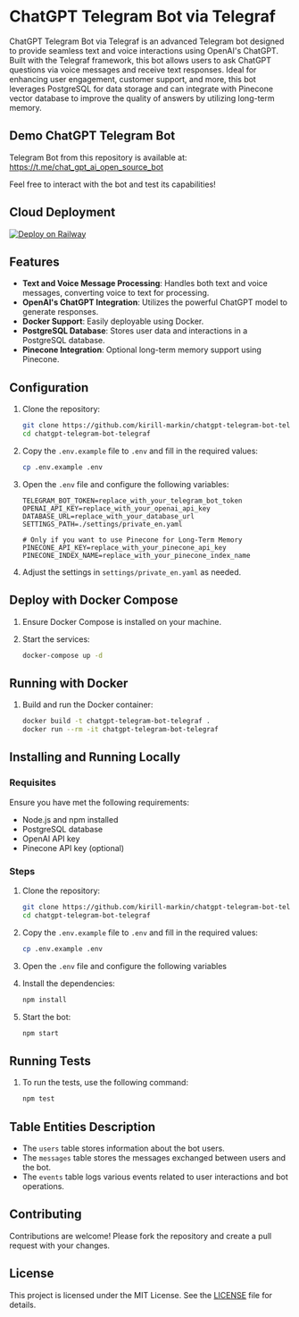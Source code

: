 # ChatGPT Telegram Bot via Telegraf

ChatGPT Telegram Bot via Telegraf is an advanced Telegram bot designed to provide seamless text and voice interactions using OpenAI's ChatGPT. Built with the Telegraf framework, this bot allows users to ask ChatGPT questions via voice messages and receive text responses. Ideal for enhancing user engagement, customer support, and more, this bot leverages PostgreSQL for data storage and can integrate with Pinecone vector database to improve the quality of answers by utilizing long-term memory.

## Demo ChatGPT Telegram Bot

Telegram Bot from this repository is available at:  
https://t.me/chat_gpt_ai_open_source_bot

Feel free to interact with the bot and test its capabilities!

## Cloud Deployment

[![Deploy on Railway](https://railway.app/button.svg)](https://railway.app/template/6T8UU3?referralCode=ln-goT)

## Features

- **Text and Voice Message Processing**: Handles both text and voice messages, converting voice to text for processing.
- **OpenAI's ChatGPT Integration**: Utilizes the powerful ChatGPT model to generate responses.
- **Docker Support**: Easily deployable using Docker.
- **PostgreSQL Database**: Stores user data and interactions in a PostgreSQL database.
- **Pinecone Integration**: Optional long-term memory support using Pinecone.

## Configuration

1. Clone the repository:

    ```bash
    git clone https://github.com/kirill-markin/chatgpt-telegram-bot-telegraf.git
    cd chatgpt-telegram-bot-telegraf
    ```

2. Copy the `.env.example` file to `.env` and fill in the required values:

    ```bash
    cp .env.example .env
    ```

3. Open the `.env` file and configure the following variables:

    ```env
    TELEGRAM_BOT_TOKEN=replace_with_your_telegram_bot_token
    OPENAI_API_KEY=replace_with_your_openai_api_key
    DATABASE_URL=replace_with_your_database_url
    SETTINGS_PATH=./settings/private_en.yaml

    # Only if you want to use Pinecone for Long-Term Memory
    PINECONE_API_KEY=replace_with_your_pinecone_api_key
    PINECONE_INDEX_NAME=replace_with_your_pinecone_index_name
    ```

4. Adjust the settings in `settings/private_en.yaml` as needed.

## Deploy with Docker Compose

1. Ensure Docker Compose is installed on your machine.
2. Start the services:

    ```bash
    docker-compose up -d
    ```

## Running with Docker

1. Build and run the Docker container:

    ```bash
    docker build -t chatgpt-telegram-bot-telegraf .
    docker run --rm -it chatgpt-telegram-bot-telegraf
    ```

## Installing and Running Locally

### Requisites

Ensure you have met the following requirements:

- Node.js and npm installed
- PostgreSQL database
- OpenAI API key
- Pinecone API key (optional)

### Steps

1. Clone the repository:

    ```bash
    git clone https://github.com/kirill-markin/chatgpt-telegram-bot-telegraf.git
    cd chatgpt-telegram-bot-telegraf
    ```

2. Copy the `.env.example` file to `.env` and fill in the required values:

    ```bash
    cp .env.example .env
    ```

3. Open the `.env` file and configure the following variables

4. Install the dependencies:

    ```bash
    npm install
    ```

5. Start the bot:

    ```bash
    npm start
    ```

## Running Tests

1. To run the tests, use the following command:

    ```bash
    npm test
    ```

## Table Entities Description

- The `users` table stores information about the bot users.
- The `messages` table stores the messages exchanged between users and the bot.
- The `events` table logs various events related to user interactions and bot operations.

## Contributing

Contributions are welcome! Please fork the repository and create a pull request with your changes.

## License

This project is licensed under the MIT License. See the [LICENSE](LICENSE) file for details.
